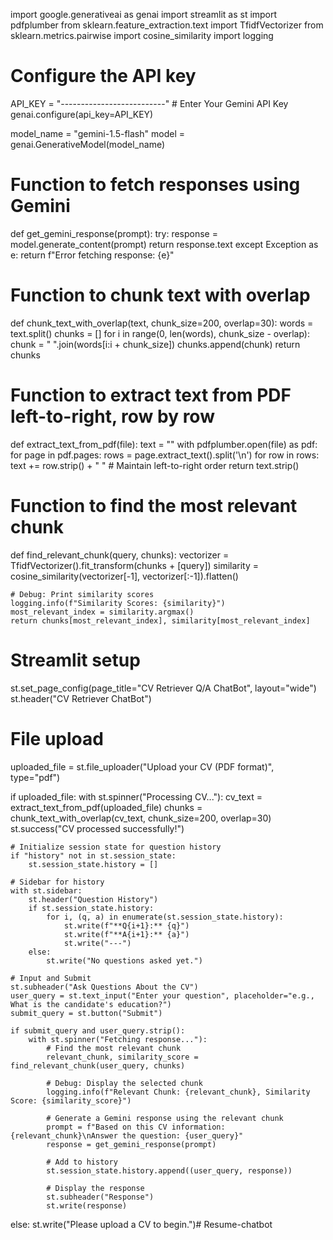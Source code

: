 import google.generativeai as genai
import streamlit as st
import pdfplumber 
from sklearn.feature_extraction.text import TfidfVectorizer
from sklearn.metrics.pairwise import cosine_similarity
import logging

# Configure the API key
API_KEY = "--------------------------"  # Enter Your Gemini API Key   
genai.configure(api_key=API_KEY)

model_name = "gemini-1.5-flash"
model = genai.GenerativeModel(model_name)

# Function to fetch responses using Gemini
def get_gemini_response(prompt):
    try:
        response = model.generate_content(prompt)
        return response.text
    except Exception as e:
        return f"Error fetching response: {e}"

# Function to chunk text with overlap
def chunk_text_with_overlap(text, chunk_size=200, overlap=30):
    words = text.split()
    chunks = []
    for i in range(0, len(words), chunk_size - overlap):
        chunk = " ".join(words[i:i + chunk_size])
        chunks.append(chunk)
    return chunks

# Function to extract text from PDF left-to-right, row by row
def extract_text_from_pdf(file):
    text = ""
    with pdfplumber.open(file) as pdf:
        for page in pdf.pages:
            rows = page.extract_text().split('\n')
            for row in rows:
                text += row.strip() + " "  # Maintain left-to-right order
    return text.strip()

# Function to find the most relevant chunk
def find_relevant_chunk(query, chunks):
    vectorizer = TfidfVectorizer().fit_transform(chunks + [query])
    similarity = cosine_similarity(vectorizer[-1], vectorizer[:-1]).flatten()
    
    # Debug: Print similarity scores
    logging.info(f"Similarity Scores: {similarity}")
    most_relevant_index = similarity.argmax()
    return chunks[most_relevant_index], similarity[most_relevant_index]

# Streamlit setup
st.set_page_config(page_title="CV Retriever Q/A ChatBot", layout="wide")
st.header("CV Retriever ChatBot")

# File upload
uploaded_file = st.file_uploader("Upload your CV (PDF format)", type="pdf")

if uploaded_file:
    with st.spinner("Processing CV..."):
        cv_text = extract_text_from_pdf(uploaded_file) 
        chunks = chunk_text_with_overlap(cv_text, chunk_size=200, overlap=30)
    st.success("CV processed successfully!")

    # Initialize session state for question history
    if "history" not in st.session_state:
        st.session_state.history = []

    # Sidebar for history
    with st.sidebar:
        st.header("Question History")
        if st.session_state.history:
            for i, (q, a) in enumerate(st.session_state.history):
                st.write(f"**Q{i+1}:** {q}")
                st.write(f"**A{i+1}:** {a}")
                st.write("---")
        else:
            st.write("No questions asked yet.")

    # Input and Submit
    st.subheader("Ask Questions About the CV")
    user_query = st.text_input("Enter your question", placeholder="e.g., What is the candidate's education?")
    submit_query = st.button("Submit")

    if submit_query and user_query.strip():
        with st.spinner("Fetching response..."):
            # Find the most relevant chunk
            relevant_chunk, similarity_score = find_relevant_chunk(user_query, chunks)

            # Debug: Display the selected chunk
            logging.info(f"Relevant Chunk: {relevant_chunk}, Similarity Score: {similarity_score}")

            # Generate a Gemini response using the relevant chunk
            prompt = f"Based on this CV information: {relevant_chunk}\nAnswer the question: {user_query}"
            response = get_gemini_response(prompt)

            # Add to history
            st.session_state.history.append((user_query, response))

            # Display the response
            st.subheader("Response")
            st.write(response)
else:
    st.write("Please upload a CV to begin.")# Resume-chatbot
